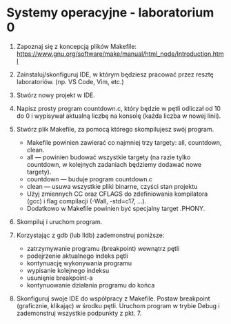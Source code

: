 # Systemy operacyjne - laboratorium 0

1. Zapoznaj się z koncepcją plików Makefile: https://www.gnu.org/software/make/manual/html_node/Introduction.html
2. Zainstaluj/skonfiguruj IDE, w którym będziesz pracować przez resztę laboratoriów. (np. VS Code, Vim, etc.)
3. Stwórz nowy projekt w IDE.
4. Napisz prosty program countdown.c, który będzie w pętli odliczał od 10 do 0 i wypisywał aktualną liczbę na konsolę (każda liczba w nowej linii).
5. Stwórz plik Makefile, za pomocą którego skompilujesz swój program.

   - Makefile powinien zawierać co najmniej trzy targety: all, countdown, clean.
   - all — powinien budować wszystkie targety (na razie tylko countdown, w kolejnych zadaniach będziemy dodawać nowe targety).
   - countdown — buduje program countdown.c
   - clean — usuwa wszystkie pliki binarne, czyści stan projektu
   - Użyj zmiennych CC oraz CFLAGS do zdefiniowania kompilatora (gcc) i flag compilacji (-Wall, -std=c17, ...).
   - Dodatkowo w Makefile powinien być specjalny target .PHONY.

6. Skompiluj i uruchom program.
7. Korzystając z gdb (lub lldb) zademonstruj poniższe:

   - zatrzymywanie programu (breakpoint) wewnątrz pętli
   - podejrzenie aktualnego indeks pętli
   - kontynuację wykonywania programu
   - wypisanie kolejnego indeksu
   - usunięnie breakpoint-a
   - kontynuowanie działania programu do końca

9. Skonfiguruj swoje IDE do współpracy z Makefile.  Postaw breakpoint (graficznie, klikając) w środku pętli. Uruchom program w trybie Debug i zademonstruj wszystkie podpunkty z pkt. 7.